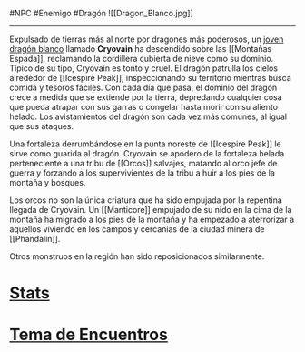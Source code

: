 #NPC #Enemigo #Dragón
![[Dragon_Blanco.jpg]]
***
Expulsado de tierras más al norte por dragones más poderosos, un [joven dragón blanco](https://5e.tools/bestiary.html#young%20white%20dragon_mm) llamado **Cryovain** ha descendido sobre las [[Montañas Espada]], reclamando la cordillera cubierta de nieve como su dominio. Típico de su tipo, Cryovain es tonto y cruel. El dragón patrulla los cielos alrededor de [[Icespire Peak]], inspeccionando su territorio mientras busca comida y tesoros fáciles. Con cada día que pasa, el dominio del dragón crece a medida que se extiende por la tierra, depredando cualquier cosa que pueda atrapar con sus garras o congelar hasta morir con su aliento helado. Los avistamientos del dragón son cada vez más comunes, al igual que sus ataques. 

Una fortaleza derrumbándose en la punta noreste de [[Icespire Peak]] le sirve como guarida al dragón. Cryovain se apodero de la fortaleza helada perteneciente a una tribu de [[Orcos]] salvajes, matando al orco jefe de guerra y forzando a los supervivientes de la tribu a huir a los pies de la montaña y bosques.

Los orcos no son la única criatura que ha sido empujada por la repentina llegada de Cryovain. Un [[Manticore]] empujado de su nido en la cima de la montaña ha migrado a los pies de la montaña y ha empezado a aterrorizar a aquellos viviendo en los campos y cercanías de la ciudad minera de [[Phandalin]]. 

Otros monstruos en la región han sido reposicionados similarmente.
# [Stats](https://5e.tools/bestiary.html#young%20white%20dragon_mm)
# [Tema de Encuentros](https://www.youtube.com/watch?v=Fx2HVungUnw)

